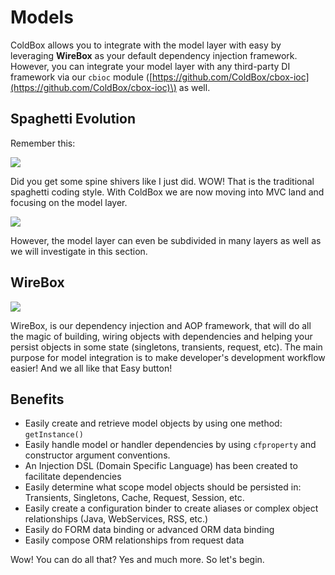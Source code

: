 # Models

ColdBox allows you to integrate with the model layer with easy by leveraging **WireBox** as your default dependency injection framework. However, you can integrate your model layer with any third-party DI framework via our `cbioc` module \([https://github.com/ColdBox/cbox-ioc](https://github.com/ColdBox/cbox-ioc)\) as well.

## Spaghetti Evolution

Remember this:

![](https://raw.githubusercontent.com/ortus-docs/coldbox-docs/master/full/images/spaghetti.png)

Did you get some spine shivers like I just did. WOW! That is the traditional spaghetti coding style. With ColdBox we are now moving into MVC land and focusing on the model layer.

![](https://raw.githubusercontent.com/ortus-docs/coldbox-docs/master/full/images/MVC.png)

However, the model layer can even be subdivided in many layers as well as we will investigate in this section.

## WireBox

![](https://raw.githubusercontent.com/ortus-docs/coldbox-docs/master/full/images/WireBox.png)

WireBox, is our dependency injection and AOP framework, that will do all the magic of building, wiring objects with dependencies and helping your persist objects in some state \(singletons, transients, request, etc\). The main purpose for model integration is to make developer's development workflow easier! And we all like that Easy button!

## Benefits

* Easily create and retrieve model objects by using one method: `getInstance()`
* Easily handle model or handler dependencies by using `cfproperty` and constructor argument conventions.
* An Injection DSL \(Domain Specific Language\) has been created to facilitate dependencies
* Easily determine what scope model objects should be persisted in: Transients, Singletons, Cache, Request, Session, etc.
* Easily create a configuration binder to create aliases or complex object relationships \(Java, WebServices, RSS, etc.\)
* Easily do FORM data binding or advanced ORM data binding
* Easily compose ORM relationships from request data

Wow! You can do all that? Yes and much more. So let's begin.

